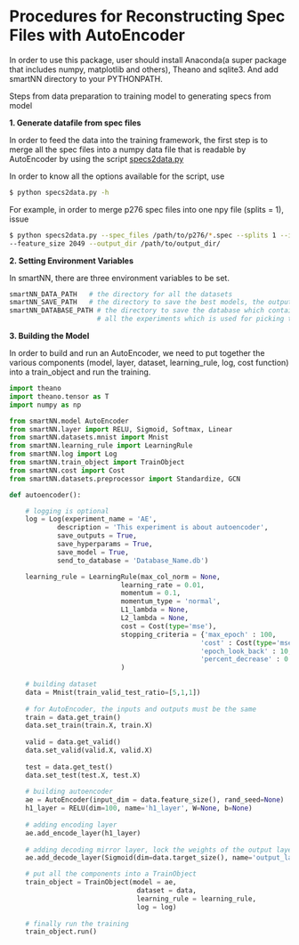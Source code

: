 
# Procedures for Reconstructing Spec Files with AutoEncoder #

In order to use this package, user should install Anaconda(a super package that includes 
numpy, matplotlib and others), Theano and sqlite3. And add smartNN directory to your PYTHONPATH.

Steps from data preparation to training model to generating specs from model

__1. Generate datafile from spec files__

In order to feed the data into the training framework, 
the first step is to merge all the spec files into a numpy data 
file that is readable by AutoEncoder by using the script
[specs2data.py](../scripts/specs2data.py)

In order to know all the options available for the script, use 

```bash
$ python specs2data.py -h
```

For example, in order to merge p276 spec files into one npy file (splits = 1), issue

```bash
$ python specs2data.py --spec_files /path/to/p276/*.spec --splits 1 --input_spec_dtype f4 
--feature_size 2049 --output_dir /path/to/output_dir/
```

__2. Setting Environment Variables__

In smartNN, there are three environment variables to be set.

```python
smartNN_DATA_PATH   # the directory for all the datasets
smartNN_SAVE_PATH   # the directory to save the best models, the outputs logs and the hyperparams 
smartNN_DATABASE_PATH # the directory to save the database which contains the stats from 
                      # all the experiments which is used for picking the best model
``` 

__3. Building the Model__

In order to build and run an AutoEncoder, we need to put together the various components
(model, layer, dataset, learning_rule, log, cost function) into a train_object and run the
training.

```python
import theano
import theano.tensor as T
import numpy as np

from smartNN.model AutoEncoder
from smartNN.layer import RELU, Sigmoid, Softmax, Linear 
from smartNN.datasets.mnist import Mnist
from smartNN.learning_rule import LearningRule
from smartNN.log import Log
from smartNN.train_object import TrainObject
from smartNN.cost import Cost
from smartNN.datasets.preprocessor import Standardize, GCN

def autoencoder():

    # logging is optional
    log = Log(experiment_name = 'AE',
            description = 'This experiment is about autoencoder',
            save_outputs = True,
            save_hyperparams = True,
            save_model = True,
            send_to_database = 'Database_Name.db')

    learning_rule = LearningRule(max_col_norm = None,
                            learning_rate = 0.01,
                            momentum = 0.1,
                            momentum_type = 'normal',
                            L1_lambda = None,
                            L2_lambda = None,
                            cost = Cost(type='mse'),
                            stopping_criteria = {'max_epoch' : 100,
                                                'cost' : Cost(type='mse'),
                                                'epoch_look_back' : 10,
                                                'percent_decrease' : 0.001}
                            )
    
    # building dataset
    data = Mnist(train_valid_test_ratio=[5,1,1])
    
    # for AutoEncoder, the inputs and outputs must be the same
    train = data.get_train()
    data.set_train(train.X, train.X)
    
    valid = data.get_valid()
    data.set_valid(valid.X, valid.X)
    
    test = data.get_test()
    data.set_test(test.X, test.X)
    
    # building autoencoder
    ae = AutoEncoder(input_dim = data.feature_size(), rand_seed=None)
    h1_layer = RELU(dim=100, name='h1_layer', W=None, b=None)
    
    # adding encoding layer
    ae.add_encode_layer(h1_layer)
    
    # adding decoding mirror layer, lock the weights of the output layer to be transpose of input layer
    ae.add_decode_layer(Sigmoid(dim=data.target_size(), name='output_layer', W=h1_layer.W.T, b=None))

    # put all the components into a TrainObject
    train_object = TrainObject(model = ae,
                                dataset = data,
                                learning_rule = learning_rule,
                                log = log)
    
    # finally run the training                         
    train_object.run()
    
```





